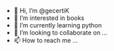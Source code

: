 - 👋 Hi, I’m @gecertiK
- 👀 I’m interested in books
- 🌱 I’m currently learning python
- 💞️ I’m looking to collaborate on ...
- 📫 How to reach me ...
